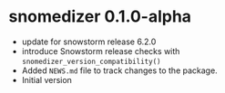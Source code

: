 
# snomedizer 0.1.0-alpha

* update for snowstorm release 6.2.0
* introduce Snowstorm release checks with `snomedizer_version_compatibility()`
* Added `NEWS.md` file to track changes to the package.
* Initial version
